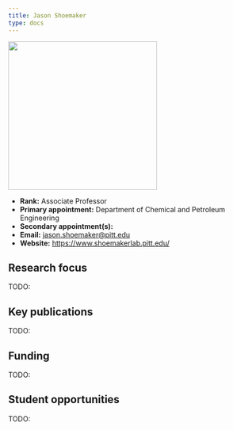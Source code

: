 ```yaml
---
title: Jason Shoemaker
type: docs
---
```


<img src="https://www.shoemakerlab.pitt.edu/images/jason.jpg" width="300px">

-   **Rank:** Associate Professor
-   **Primary appointment:** Department of Chemical and Petroleum Engineering
-   **Secondary appointment(s):**
-   **Email:** <jason.shoemaker@pitt.edu>
-   **Website:** <https://www.shoemakerlab.pitt.edu/>

## Research focus

TODO:

## Key publications

TODO:

## Funding

TODO:

## Student opportunities

TODO:
